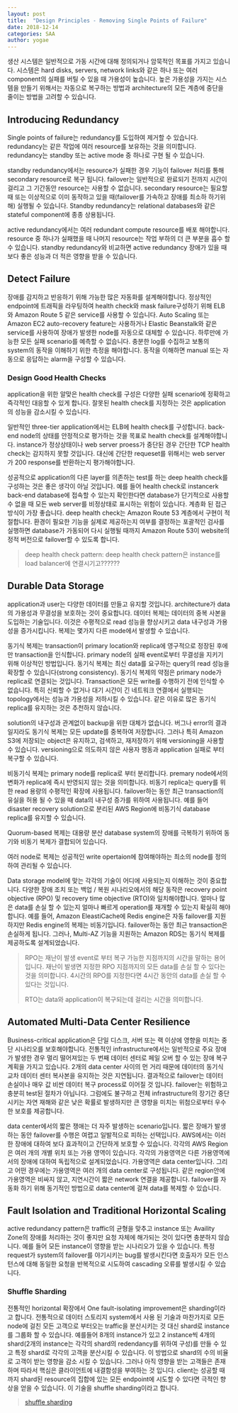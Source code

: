 ```yaml
---
layout: post
title:  "Design Principles - Removing Single Points of Failure"
date: 2018-12-14
categories: SAA
author: yogae
---
```


생산 시스템은 일반적으로 가동 시간에 대해 정의되거나 암묵적인 목표를 가지고 있습니다. 시스템은 hard disks, servers, network links와 같은 하나 또는 여러 component의 실패를 버틸 수 있을 때 가용성이 높습니다. 높은 가용성을 가지는 시스템을 만들기 위해서는 자동으로 복구하는 방법과 architecture의 모든 계층에 중단을 줄이는 방법을 고려할 수 있습니다.

## Introducing Redundancy

Single points of failure는 redundancy를 도입하여 제거할 수 있습니다. redundancy는 같은 작업에 여러 resource를 보유하는 것을 의미합니다. redundancy는 standby 또는 active mode 중 하나로 구현 될 수 있습니다.

standby redundancy에서는 resource가 실패한 경우 기능이 failover 처리를 통해 secondary resource로 복구 됩니다. failover는 일반적으로 완료되기 전까지 시간이 걸리고 그 기간동안 resource는 사용할 수 없습니다. secondary resource는 필요할 때 또는 이상적으로 이미 동작하고 있을 때(failover를 가속하고 장애를 최소하 하기위해) 실행될 수 있습니다. Standby redundancy는 relational databases와 같은 stateful component에 종종 상용됩니다.

active redundancy에서는 여러 redundant compute resource를 배포 해야합니다. resource 중 하나가 실패했을 때 나머지 resource는 작업 부하의 더 큰 부분을 흡수 할 수 있습니다. standby redundancy와 비교하면 active redundancy 장애가 있을 때 보다 좋은 성능과 더 적은 영향을 받을 수 있습니다.

## Detect Failure

장애를 감지하고 반응하기 위해 가능한 많은 자동화를 설계해야합니다. 정상적인 endpoint에 트래픽을 라우팅하여 health check와 mask failure구성하기 위해 ELB와 Amazon Route 5 같은 service를 사용할 수 있습니다. Auto Scaling 또는  Amazon EC2 auto-recovery feature는 사용하거나 Elastic Beanstalk와 같은 service를 사용하여 장애가 발생한 node를 자동으로 대체할 수 있습니다. 하루만에 가능한 모든 실패 scenario를 예측할 수 없습니다. 충분한 log를 수집하고 보통의 system의 동작을 이해하기 위한 측정을 해야합니다. 동작을 이해하면 manual 또는 자동으로 응답하는 alarm을 구성할 수 있습니다.

### Design Good Health Checks

application을 위한 알맞은 health check를 구성은 다양한 실패 scenario에 정확하고 즉각적인 대응할 수 있게 합니다. 잘못된 health check를 지정하는 것은 application의 성능을 감소시킬 수 있습니다.

일반적인 three-tier application에서는 ELB에 health check를 구성합니다. back-end node의 상태를 안정적으로 평가하는 것을 목표로 health check를 설계해야합니다. instance가 정상상태이나 web server proess가 중단된 경우 간단한 TCP health check는 감지하지 못할 것입니다. 대신에 간단한 requeset를 위해서는 web server가 200 response를 반환하는지 평가해야합니다.

성공적으로 application의 다른 layer를 의존하는 test를 하는 deep health check를 구성하는 것은 좋은 생각이 아닐 것입니다. 예를 들어 health check로 instancerk back-end database에 접속할 수 있는지 확인한다면 database가 단기적으로 사용할 수 없을 때 모든 web server를 비정상태로 표시하는 위험이 있습니다. 계층화 된 접근 방식이 가장 좋습니다.  deep health check는 Amazon Route 53 계층에서 구현이 적절합니다. 환경이 필요한 기능을 실제로 제공하는지 여부를 결정하는 포괄적인 검사를 실행하면 database가 가동되어 다시 실행될 때까지 Amazon Route 53이 website의 정적 버전으로 failover할 수 있도록 합니다.

> deep health check pattern: deep health check pattern은 instance를 load balancer에 연결시기고??????

## Durable Data Storage

application과 user는 다양한 데이터를 만들고 유지할 것입니다. architecture가 data의 가용성과 무결성을 보호하는 것이 중요합니다. 데이터 복제는 데이터의 중복 사본을 도입하는 기술입니다. 이것은 수평적으로 read 성능을 향상시키고 data 내구성과 가용성을 증가시킵니다. 복제는 몇가지 다른 mode에서 발생할 수 있습니다.

동기식 복제는 transaction이 primary location와 replica에 영구적으로 정장된 후에만 transaction을 인식합니다. primary node의 실패 event로부터 무결성을 지키기 위해 이상적인 방법입니다. 동기식 복제는 최신 data를 요구하는 query의 read 성능을 확장할 수 있습니다(strong consistency). 동기식 복제의 약점은 primary node가 replica로 연결되는 것입니다. Transaction은 모든 write를 수행하기 전에 인식할 수 없습니다. 특히 신뢰할 수 없거나 대기 시간이 긴 네트워크 연결에서 실행되는 topology에서는 성능과 가용성을 저하시킬 수 있습니다. 같은 이유로 많은 동기식 replica를 유지하는 것은 추천하지 않습니다.

solution의 내구성과 관계없이 backup을 위한 대체가 없습니다. 버그나 error의 결과일지라도 동기식 복제는 모든 update를 중복하여 저장합니다. 그러나 특히 Amazon S3에 저장되는 object은 유지하고, 검색하고, 재저장하기 위해 versioning을 사용할 수 있습니다. versioning으로 의도하지 않은 사용자 행동과 application 실패로 부터 복구할 수 있습니다.

비동기식 복제는 primary node를 replica로 부터 분리합니다. premary node에서의 변화가 replica에 즉시 반영되지 않는 것을 의미합니다. 비동기 replica는 query를 위한 read 용량의 수평적인 확장에 사용됩니다. failover하는 동안 최근 transaction의 유실을 허용 될 수 있을 때 data의 내구성 증가를 위하여 사용됩니다. 예를 들어 disaster recovery solution으로 분리된 AWS Region에 비동기식 database replica를 유지할 수 있습니다.

Quorum-based 복제는 대용량 분산 database system의 장애를 극복하기 위하여 동기와 비동기 복제가 결합되어 있습니다.

여러 node로 복제는 성공적인 write opertaion에 참여해야하는 최소의 node를 정의하여 관리될 수 있습니다. 

Data storage model에 맞는 각각의 기술이 어디에 사용되는지 이해하는 것이 중요합니다. 다양한 장애 조치 또는 백업 / 복원 시나리오에서의 해당 동작은  recovery point objective (RPO) 및 recovery time objective (RTO)와 일치해야합니다. 얼마나 많은 data를 손실 할 수 있는지 얼마나 빠르게 operation를 재개할 수 있는지 확실히 해야합니다. 예를 들어, Amazon EleastiCache에 Redis engine은 자동 failover를 지원하지만 Redis engine의 복제는 비동기입니다. failover하는 동안 최근 transaction은 손실하게 됩니다. 그러나, Multi-AZ 기능을 지원하는 Amazon RDS는 동기식 복제를 제공하도록 설계되었습니다.

> RPO는 재난이 발생 event로 부터 복구 가능한 지점까지의 시간을 말하는 용어입니다. 재난이 발생면 지정한 RPO 지점까지의 모든 data를 손실 할 수 있다는 것을 의미합니다. 4시간의 RPO를 지정한다면 4시간 동안의 data를 손실 할 수 있다는 것입니다.
>
> RTO는 data와 application이 복구되는데 걸리는 시간을 의미합니다. 

## Automated Multi-Data Center Resilience

Business-critical application은 단일 디스크, 서버 또는 랙 이상에 영향을 미치는 중단 시나리오를 보호해야합니다. 전통적인 infrastructure에서는 일반적으로 주요 장애가 발생한 경우 멀리 떨어져있는 두 번째 데이터 센터로 페일 오버 할 수 있는 장애 복구 계획을 가지고 있습니다. 2개의 data center 사이의 먼 거리 때문에 데이터의 동기식 교차 데이터 센터 복사본을 유지하는 것은 지연됩니다. 결과적으로 failover는 데이터 손실이나 매우 값 비싼 데이터 복구 process로 이어질 것 입니다. failover는 위험하고 충분히 test된 절차가 아닙니다. 그럼에도 불구하고 전체 infrastructure의 장기간 중단 시키는 자연 재해와 같은 낮은 확률로 발생하지만 큰 영향을 미치는 위첨으로부터 우수한 보호를 제공합니다.

data center에서의 짧은 쟁애는 더 자주 발생하는 scenario입니다. 짧은 장애가 발생하는 동안 failover를 수행은 여렵고 일발적으로 피하는 선택입니다. AWS에서는 이러한 장애에 대하여 보다 효과적이고 간단하게 보호할 수 있습니다. 각각의 AWS Region은 여러 개의 개별 위치 또는 가용 영역이 있습니다. 각각의 가용영역은 다른 가용영역에서의 장애에 대하여 독립적으로 설계되었습니다. 가용영역은 data center입니다. 그리고 어떤 경우에는 가용영역은 여러 개의 data center로 구성됩니다. 같은 region안에 가용영역은 비싸지 않고, 지연시간이  짧은 network 연결을 제공합니다. failover를 자동화 하기 위해 동기적인 방법으로 data center에 걸쳐 data를 복제할 수 있습니다.

## Fault Isolation and Traditional Horizontal Scaling

active redundancy pattern은 traffic의 균형을 맞추고 instance 또는 Availity Zone의 장애를 처리하는 것이 좋지만 요청 자체에 해가되는 것이 있다면 충분하지 않습니다. 예를 들어 모든 instance이 영향을 받는 시나리오가 있을 수 있습니다. 특정 request가 system의 failover를 야기시키는 bug를 발생시킨다면 호출자가 모든 인스턴스에 대해 동일한 요청을 반복적으로 시도하여 cascading 오류를 발생시킬 수 있습니다.

### Shuffle Sharding

전통적인 horizontal 확장에서 One fault-isolating improvement은 sharding이라고 합니다. 전통적으로 데이터 스토리지 system에서 사용 된 기술과 마찬가지로 모든 node에 걸친 모든 고객으로 부터오는 traffic을 분산시키는 것 대신 shard로 instance를 그룹화 할 수 있습니다. 예를들어 8개의 instance가 있고 2 instance씩 4개의 shard(2개의 instance는 각각의 shard의 redendancy를 위하여 구성)를 만들 수 있고 특정 shard로 각각의 고객을 분산시킬 수 있습니다. 이 방법으로 shard의 수의 비율로 고객이 받는 영향을 감소 시킬 수 있습니다. 그러나 아직 영향을 받는 고객들은 존재하며 따라서 핵심은 클라이언트에 내결함성을 부여하는 것 입니다. client는 성공할 때까지 shard된 resource의 집합에 있는 모든 endpoint에 시도할 수 있다면 극적인 향상을 얻을 수 있습니다. 이 기술을 shuffle sharding이라고 합니다. 

> [shuffle sharding](https://aws.amazon.com/ko/blogs/architecture/shuffle-sharding-massive-and-magical-fault-isolation/)

